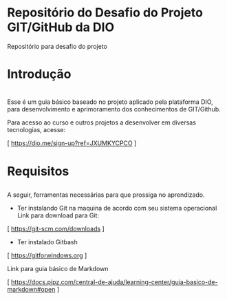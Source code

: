 # Repositório do Desafio do Projeto GIT/GitHub da DIO
Repositório para desafio do projeto

# Introdução <h1>

Esse é um guia básico baseado no projeto aplicado pela plataforma DIO, para desenvolvimento e aprimoramento dos conhecimentos de GIT/Github.

Para acesso ao curso e outros projetos a desenvolver em diversas tecnologias, acesse:

[ https://dio.me/sign-up?ref=JXUMKYCPCO ] 

# Requisitos <h2>

A seguir, ferramentas necessárias para que prossiga no aprendizado.

- Ter instalando Git na maquina de acordo com seu sistema operacional
Link para download para Git:

[ https://git-scm.com/downloads ]

- Ter instalado Gitbash 

[ https://gitforwindows.org ]

Link para guia básico de Markdown 

[ https://docs.pipz.com/central-de-ajuda/learning-center/guia-basico-de-markdown#open ] 
